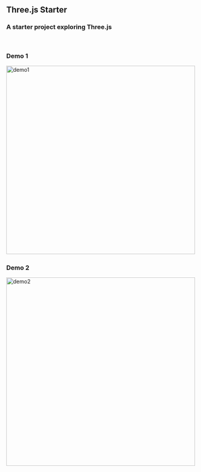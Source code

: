 ## Three.js Starter
### A starter project exploring Three.js

<br />

### Demo 1
<img src="/assets/demo1.gif" alt="demo1" height="500">&nbsp;

### Demo 2
<img src="/assets/demo2.gif" alt="demo2" height="500">&nbsp;

